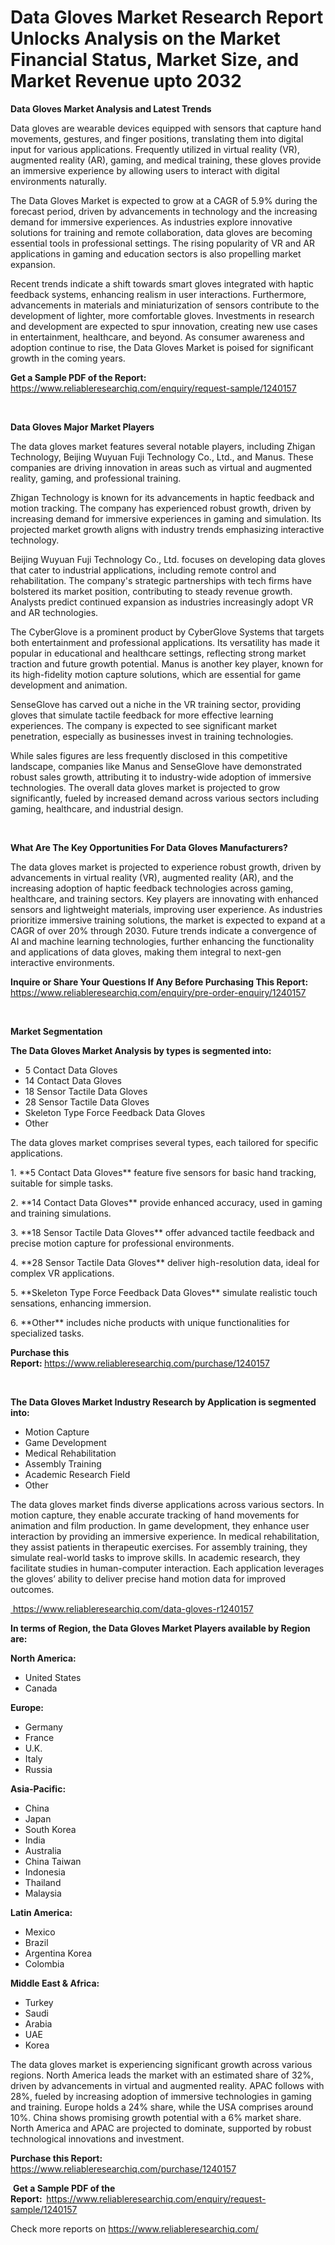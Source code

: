 <p><h1>Data Gloves Market Research Report Unlocks Analysis on the Market Financial Status, Market Size, and Market Revenue upto 2032</h1></p><p><strong>Data Gloves Market Analysis and Latest Trends</strong></p>
<p><p>Data gloves are wearable devices equipped with sensors that capture hand movements, gestures, and finger positions, translating them into digital input for various applications. Frequently utilized in virtual reality (VR), augmented reality (AR), gaming, and medical training, these gloves provide an immersive experience by allowing users to interact with digital environments naturally.</p><p>The Data Gloves Market is expected to grow at a CAGR of 5.9% during the forecast period, driven by advancements in technology and the increasing demand for immersive experiences. As industries explore innovative solutions for training and remote collaboration, data gloves are becoming essential tools in professional settings. The rising popularity of VR and AR applications in gaming and education sectors is also propelling market expansion. </p><p>Recent trends indicate a shift towards smart gloves integrated with haptic feedback systems, enhancing realism in user interactions. Furthermore, advancements in materials and miniaturization of sensors contribute to the development of lighter, more comfortable gloves. Investments in research and development are expected to spur innovation, creating new use cases in entertainment, healthcare, and beyond. As consumer awareness and adoption continue to rise, the Data Gloves Market is poised for significant growth in the coming years.</p></p>
<p><strong>Get a Sample PDF of the Report:&nbsp;</strong> <a href="https://www.reliableresearchiq.com/enquiry/request-sample/1240157?utm_campaign=973&utm_medium=2&utm_source=Github&utm_content=ia&utm_term=08022025&utm_id=data-gloves">https://www.reliableresearchiq.com/enquiry/request-sample/1240157</a></p>
<p>&nbsp;</p>
<p><strong>Data Gloves Major Market Players</strong></p>
<p><p>The data gloves market features several notable players, including Zhigan Technology, Beijing Wuyuan Fuji Technology Co., Ltd., and Manus. These companies are driving innovation in areas such as virtual and augmented reality, gaming, and professional training.</p><p>Zhigan Technology is known for its advancements in haptic feedback and motion tracking. The company has experienced robust growth, driven by increasing demand for immersive experiences in gaming and simulation. Its projected market growth aligns with industry trends emphasizing interactive technology.</p><p>Beijing Wuyuan Fuji Technology Co., Ltd. focuses on developing data gloves that cater to industrial applications, including remote control and rehabilitation. The company's strategic partnerships with tech firms have bolstered its market position, contributing to steady revenue growth. Analysts predict continued expansion as industries increasingly adopt VR and AR technologies.</p><p>The CyberGlove is a prominent product by CyberGlove Systems that targets both entertainment and professional applications. Its versatility has made it popular in educational and healthcare settings, reflecting strong market traction and future growth potential. Manus is another key player, known for its high-fidelity motion capture solutions, which are essential for game development and animation.</p><p>SenseGlove has carved out a niche in the VR training sector, providing gloves that simulate tactile feedback for more effective learning experiences. The company is expected to see significant market penetration, especially as businesses invest in training technologies.</p><p>While sales figures are less frequently disclosed in this competitive landscape, companies like Manus and SenseGlove have demonstrated robust sales growth, attributing it to industry-wide adoption of immersive technologies. The overall data gloves market is projected to grow significantly, fueled by increased demand across various sectors including gaming, healthcare, and industrial design.</p></p>
<p>&nbsp;</p>
<p><strong>What Are The Key Opportunities For Data Gloves Manufacturers?</strong></p>
<p><p>The data gloves market is projected to experience robust growth, driven by advancements in virtual reality (VR), augmented reality (AR), and the increasing adoption of haptic feedback technologies across gaming, healthcare, and training sectors. Key players are innovating with enhanced sensors and lightweight materials, improving user experience. As industries prioritize immersive training solutions, the market is expected to expand at a CAGR of over 20% through 2030. Future trends indicate a convergence of AI and machine learning technologies, further enhancing the functionality and applications of data gloves, making them integral to next-gen interactive environments.</p></p>
<p><strong>Inquire or Share Your Questions If Any Before Purchasing This Report:</strong> <a href="https://www.reliableresearchiq.com/enquiry/pre-order-enquiry/1240157?utm_campaign=973&utm_medium=2&utm_source=Github&utm_content=ia&utm_term=08022025&utm_id=data-gloves">https://www.reliableresearchiq.com/enquiry/pre-order-enquiry/1240157</a></p>
<p>&nbsp;</p>
<p><strong>Market Segmentation</strong></p>
<p><strong>The Data Gloves Market Analysis by types is segmented into:</strong></p>
<p><ul><li>5 Contact Data Gloves</li><li>14 Contact Data Gloves</li><li>18 Sensor Tactile Data Gloves</li><li>28 Sensor Tactile Data Gloves</li><li>Skeleton Type Force Feedback Data Gloves</li><li>Other</li></ul></p>
<p><p>The data gloves market comprises several types, each tailored for specific applications. </p><p>1. **5 Contact Data Gloves** feature five sensors for basic hand tracking, suitable for simple tasks.</p><p>2. **14 Contact Data Gloves** provide enhanced accuracy, used in gaming and training simulations.</p><p>3. **18 Sensor Tactile Data Gloves** offer advanced tactile feedback and precise motion capture for professional environments.</p><p>4. **28 Sensor Tactile Data Gloves** deliver high-resolution data, ideal for complex VR applications.</p><p>5. **Skeleton Type Force Feedback Data Gloves** simulate realistic touch sensations, enhancing immersion.</p><p>6. **Other** includes niche products with unique functionalities for specialized tasks.</p></p>
<p><strong>Purchase this Report:&nbsp;</strong><a href="https://www.reliableresearchiq.com/purchase/1240157?utm_campaign=973&utm_medium=2&utm_source=Github&utm_content=ia&utm_term=08022025&utm_id=data-gloves">https://www.reliableresearchiq.com/purchase/1240157</a></p>
<p>&nbsp;</p>
<p><strong>The Data Gloves Market Industry Research by Application is segmented into:</strong></p>
<p><ul><li>Motion Capture</li><li>Game Development</li><li>Medical Rehabilitation</li><li>Assembly Training</li><li>Academic Research Field</li><li>Other</li></ul></p>
<p><p>The data gloves market finds diverse applications across various sectors. In motion capture, they enable accurate tracking of hand movements for animation and film production. In game development, they enhance user interaction by providing an immersive experience. In medical rehabilitation, they assist patients in therapeutic exercises. For assembly training, they simulate real-world tasks to improve skills. In academic research, they facilitate studies in human-computer interaction. Each application leverages the gloves’ ability to deliver precise hand motion data for improved outcomes.</p></p>
<p><a href="https://www.reliableresearchiq.com/data-gloves-r1240157?utm_campaign=973&utm_medium=2&utm_source=Github&utm_content=ia&utm_term=08022025&utm_id=data-gloves">&nbsp;https://www.reliableresearchiq.com/data-gloves-r1240157</a></p>
<p><strong>In terms of Region, the Data Gloves Market Players available by Region are:</strong></p>
<p>
    <p> <strong> North America: </strong>
        <ul>
            <li>United States</li>
            <li>Canada</li>
        </ul>
        </p> 
    <p> <strong> Europe: </strong>
        <ul>
            <li>Germany</li>
            <li>France</li>
            <li>U.K.</li>
            <li>Italy</li>
            <li>Russia</li>
        </ul>
        </p> 
    <p> <strong> Asia-Pacific: </strong>
        <ul>
            <li>China</li>
            <li>Japan</li>
            <li>South Korea</li>
            <li>India</li>
            <li>Australia</li>
            <li>China Taiwan</li>
            <li>Indonesia</li>
            <li>Thailand</li>
            <li>Malaysia</li>
        </ul>
        </p> 
    <p> <strong> Latin America: </strong>
        <ul>
            <li>Mexico</li>
            <li>Brazil</li>
            <li>Argentina Korea</li>
            <li>Colombia</li>
        </ul>
        </p> 
    <p> <strong> Middle East & Africa: </strong>
        <ul>
            <li>Turkey</li>
            <li>Saudi</li>
            <li>Arabia</li>
            <li>UAE</li>
            <li>Korea</li>
        </ul>
    </p>
    </p>
<p><p>The data gloves market is experiencing significant growth across various regions. North America leads the market with an estimated share of 32%, driven by advancements in virtual and augmented reality. APAC follows with 28%, fueled by increasing adoption of immersive technologies in gaming and training. Europe holds a 24% share, while the USA comprises around 10%. China shows promising growth potential with a 6% market share. North America and APAC are projected to dominate, supported by robust technological innovations and investment.</p></p>
<p><strong>Purchase this Report: </strong><a href="https://www.reliableresearchiq.com/purchase/1240157?utm_campaign=973&utm_medium=2&utm_source=Github&utm_content=ia&utm_term=08022025&utm_id=data-gloves">https://www.reliableresearchiq.com/purchase/1240157</a></p>
<p>&nbsp;<strong>Get a Sample PDF of the Report:&nbsp;&nbsp;</strong><a href="https://www.reliableresearchiq.com/enquiry/request-sample/1240157?utm_campaign=973&utm_medium=2&utm_source=Github&utm_content=ia&utm_term=08022025&utm_id=data-gloves">https://www.reliableresearchiq.com/enquiry/request-sample/1240157</a></p>
<p><strong></strong></p>
<p>Check more reports on <a href="https://www.reliableresearchiq.com/?utm_campaign=973&utm_medium=2&utm_source=Github&utm_content=ia&utm_term=08022025&utm_id=data-gloves">https://www.reliableresearchiq.com/</a></p>